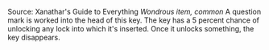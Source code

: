 Source: Xanathar's Guide to Everything
*Wondrous item, common*
A question mark is worked into the head of this key. The key has a 5 percent chance of unlocking any lock into which it's inserted. Once it unlocks something, the key disappears.